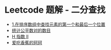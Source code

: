 # Leetcode 题解 - 二分查找
<!-- GFM-TOC -->
* [1.在排序数组中查找元素的第一个和最后一个位置](LeetCode%2034.在排序数组中查找元素的第一个和最后一个位置.md)  
* [统计公平数对的数目](LeetCode%202563.统计公平数对的数目.md)  
* [H 指数 II](LeetCode%20H%20指数%20II.md)  
* [爱吃香蕉的珂珂](LeetCode%20875.爱吃香蕉的珂珂.md)  
<!-- GFM-TOC -->

